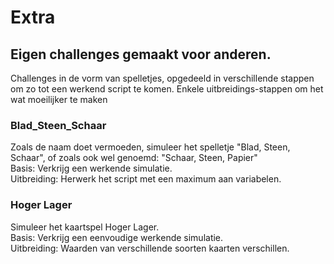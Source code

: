 <h1>Extra</h1>
<h2>Eigen challenges gemaakt voor anderen.</h2>
<p>Challenges in de vorm van spelletjes, opgedeeld in verschillende stappen om zo tot een werkend script te komen. Enkele uitbreidings-stappen om het wat moeilijker te maken</p>
<h3>Blad_Steen_Schaar</h3>
<p>
  Zoals de naam doet vermoeden, simuleer het spelletje "Blad, Steen, Schaar", of zoals ook wel genoemd: "Schaar, Steen, Papier"</br>
  Basis: Verkrijg een werkende simulatie.</br>
  Uitbreiding: Herwerk het script met een maximum aan variabelen.
</p>
<h3>Hoger Lager</h3>
<p>
  Simuleer het kaartspel Hoger Lager. </br>
  Basis: Verkrijg een eenvoudige werkende simulatie.</br>
  Uitbreiding: Waarden van verschillende soorten kaarten verschillen.
</p>
